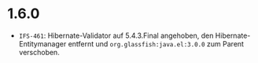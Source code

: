 # 1.6.0
- `IFS-461`: Hibernate-Validator auf 5.4.3.Final angehoben, den Hibernate-Entitymanager entfernt und `org.glassfish:java.el:3.0.0` zum Parent verschoben. 